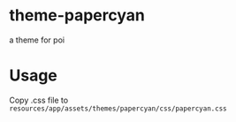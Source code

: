 # theme-papercyan
a theme for poi

# Usage
Copy .css file to `resources/app/assets/themes/papercyan/css/papercyan.css`

